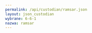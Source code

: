 ```yaml
---
permalink: /api/custodian/ramsar.json
layout: json_custodian
wybrane: 6-6-1
nazwa: ramsar
---
```

